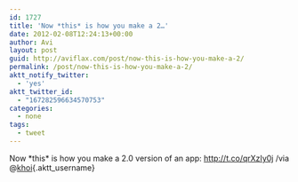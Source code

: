 ```yaml
---
id: 1727
title: 'Now *this* is how you make a 2…'
date: 2012-02-08T12:24:13+00:00
author: Avi
layout: post
guid: http://aviflax.com/post/now-this-is-how-you-make-a-2/
permalink: /post/now-this-is-how-you-make-a-2/
aktt_notify_twitter:
  - 'yes'
aktt_twitter_id:
  - "167282596634570753"
categories:
  - none
tags:
  - tweet
---
```

Now \*this\* is how you make a 2.0 version of an app: <a href="http://t.co/qrXzIy0j" rel="nofollow">http://t.co/qrXzIy0j</a> /via @[khoi](http://twitter.com/khoi){.aktt_username}